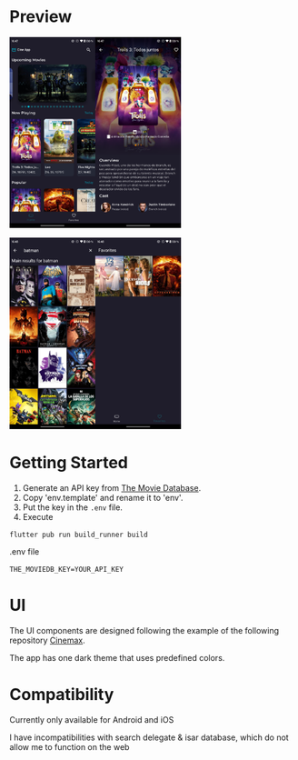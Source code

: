 # Preview

<img src="https://raw.githubusercontent.com/eserdeiro/cine_app/main/assets/images/one.png" width="30%"><img src="https://raw.githubusercontent.com/eserdeiro/cine_app/main/assets/images/two.png" width="30%">

<img src="https://raw.githubusercontent.com/eserdeiro/cine_app/main/assets/images/three.png" width="30%"><img src="https://raw.githubusercontent.com/eserdeiro/cine_app/main/assets/images/four.png" width="30%">

# Getting Started

1. Generate an API key from [The Movie Database](https://www.themoviedb.org/).
2. Copy 'env.template' and rename it to 'env'.
3. Put the key in the `.env` file.
4. Execute
```
flutter pub run build_runner build
``` 
.env file
```
THE_MOVIEDB_KEY=YOUR_API_KEY
```

# UI

The UI components are designed following the example of the following repository
[Cinemax](https://github.com/AfigAliyev/Cinemax).

The app has one dark theme that uses predefined colors.

# Compatibility 

Currently only available for Android and iOS

I have incompatibilities with search delegate & isar database, which do not allow me to function on the web